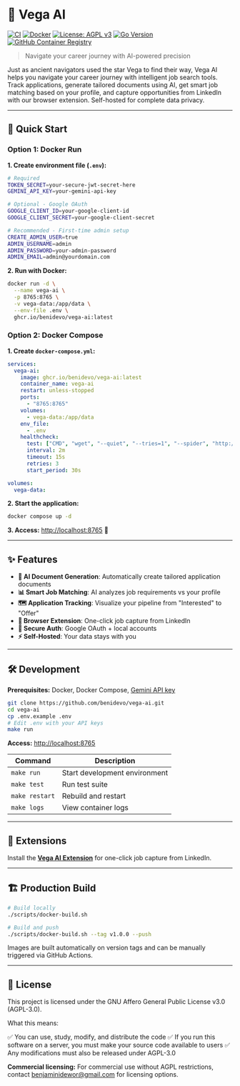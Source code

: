 # 🌟 Vega AI

[![CI](https://github.com/benidevo/vega-ai/workflows/CI/badge.svg)](https://github.com/benidevo/vega-ai/actions/workflows/ci.yaml)
[![Docker](https://github.com/benidevo/vega-ai/workflows/Build%20and%20Push%20Docker%20Image/badge.svg)](https://github.com/benidevo/vega-ai/actions/workflows/docker-build.yml)
[![License: AGPL v3](https://img.shields.io/badge/License-AGPL_v3-blue.svg)](https://www.gnu.org/licenses/agpl-3.0)
[![Go Version](https://img.shields.io/badge/Go-1.24+-blue.svg)](https://golang.org/)
[![GitHub Container Registry](https://img.shields.io/badge/ghcr.io-vega--ai-blue)](https://github.com/benidevo/vega-ai/pkgs/container/vega-ai)

> Navigate your career journey with AI-powered precision

Just as ancient navigators used the star Vega to find their way, Vega AI helps you navigate your career journey with intelligent job search tools. Track applications, generate tailored documents using AI, get smart job matching based on your profile, and capture opportunities from LinkedIn with our browser extension. Self-hosted for complete data privacy.

---

## 🚀 Quick Start

### Option 1: Docker Run

**1. Create environment file (`.env`):**

```bash
# Required
TOKEN_SECRET=your-secure-jwt-secret-here
GEMINI_API_KEY=your-gemini-api-key

# Optional - Google OAuth
GOOGLE_CLIENT_ID=your-google-client-id
GOOGLE_CLIENT_SECRET=your-google-client-secret

# Recommended - First-time admin setup
CREATE_ADMIN_USER=true
ADMIN_USERNAME=admin
ADMIN_PASSWORD=your-admin-password
ADMIN_EMAIL=admin@yourdomain.com
```

**2. Run with Docker:**

```bash
docker run -d \
  --name vega-ai \
  -p 8765:8765 \
  -v vega-data:/app/data \
  --env-file .env \
  ghcr.io/benidevo/vega-ai:latest
```

### Option 2: Docker Compose

**1. Create `docker-compose.yml`:**

```yaml
services:
  vega-ai:
    image: ghcr.io/benidevo/vega-ai:latest
    container_name: vega-ai
    restart: unless-stopped
    ports:
      - "8765:8765"
    volumes:
      - vega-data:/app/data
    env_file:
      - .env
    healthcheck:
      test: ["CMD", "wget", "--quiet", "--tries=1", "--spider", "http://localhost:8765/health"]
      interval: 2m
      timeout: 15s
      retries: 3
      start_period: 30s

volumes:
  vega-data:
```

**2. Start the application:**

```bash
docker compose up -d
```

**3. Access:** <http://localhost:8765> 🎉

---

## ✨ Features

* **🤖 AI Document Generation**: Automatically create tailored application documents
* **📊 Smart Job Matching**: AI analyzes job requirements vs your profile
* **🗺️ Application Tracking**: Visualize your pipeline from "Interested" to "Offer"
* **🔗 Browser Extension**: One-click job capture from LinkedIn
* **🔐 Secure Auth**: Google OAuth + local accounts
* **⚡ Self-Hosted**: Your data stays with you

---

## 🛠️ Development

**Prerequisites:** Docker, Docker Compose, [Gemini API key](https://ai.google.dev/)

```bash
git clone https://github.com/benidevo/vega-ai.git
cd vega-ai
cp .env.example .env
# Edit .env with your API keys
make run
```

**Access:** <http://localhost:8765>

| Command | Description |
|---------|-------------|
| `make run` | Start development environment |
| `make test` | Run test suite |
| `make restart` | Rebuild and restart |
| `make logs` | View container logs |

---

## 🔗 Extensions

Install the [**Vega AI Extension**](https://github.com/benidevo/vega-ai-extension) for one-click job capture from LinkedIn.

---

## 🏗️ Production Build

```bash
# Build locally
./scripts/docker-build.sh

# Build and push
./scripts/docker-build.sh --tag v1.0.0 --push
```

Images are built automatically on version tags and can be manually triggered via GitHub Actions.

---

## 📝 License

This project is licensed under the GNU Affero General Public License v3.0 (AGPL-3.0).

What this means:

✅ You can use, study, modify, and distribute the code
✅ If you run this software on a server, you must make your source code available to users
✅ Any modifications must also be released under AGPL-3.0

**Commercial licensing:** For commercial use without AGPL restrictions, contact <benjaminidewor@gmail.com> for licensing options.

